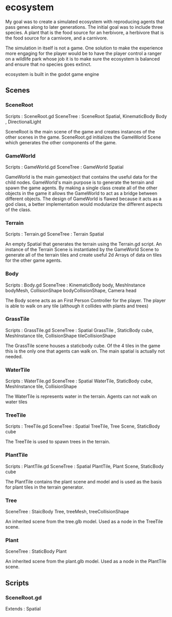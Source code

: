 # ecosystem

My goal was to create a simulated ecosystem with reproducing agents that pass genes along to later generations. The initial goal was to include three species. A plant that is the food source for an herbivore, a herbivore that is the food source for a carnivore, and a carnivore. 

The simulation in itself is not a game. One solution to make the experience more engaging for the player would be to have the player control a ranger on a wildlife park whose job it is to make sure the ecosystem is balanced and ensure that no species goes extinct.

ecosystem is built in the godot game engine


## Scenes 

### SceneRoot
Scripts : SceneRoot.gd
SceneTree : SceneRoot Spatial, KinematicBody Body , DirectionalLight

SceneRoot is the main scene of the game and creates instances of the other scenes in the game. SceneRoot.gd initializes the GameWorld Scene which generates the other components of the game. 

### GameWorld
Scripts : GameWorld.gd
SceneTree : GameWorld Spatial

GameWorld is the main gameobject that contains the useful data for the child nodes. GameWorld's main purpose is to generate the terrain and spawn the game agents. By making a single class create all of the other objects in the game it allows the GameWorld to act as a bridge between different objects. The design of GameWorld is flawed because it acts as a god class, a better implementation would modularize the different aspects of the class.

### Terrain
Scripts : Terrain.gd
SceneTree : Terrain Spatial

An empty Spatial that generates the terrain using the Terrain.gd script. An instance of the Terrain Scene is instantiated by the GameWorld Scene to generate all of the terrain tiles and create useful 2d Arrays of data on tiles for the other game agents.

### Body
Scripts : Body.gd
SceneTree : KinematicBody body, MeshInstance bodyMesh, CollisionShape bodyCollisionShape, Camera head

The Body scene acts as an First Person Controller for the player. The player is able to walk on any tile (although it collides with plants and trees)


### GrassTile
Scripts : GrassTile.gd
SceneTree : Spatial GrassTile , StaticBody cube, MeshInstance tile, CollisionShape tileCollisionShape

The GrassTile scene houses a staticbody cube. Of the 4 tiles in the game this is the only one that agents can walk on. The main spatial is actually not needed.

### WaterTile
Scripts : WaterTile.gd
SceneTree : Spatial WaterTile, StaticBody cube, MeshInstance tile, CollisionShape

The WaterTile is represents water in the terrain. Agents can not walk on water tiles

### TreeTile
Scripts : TreeTile.gd
SceneTree : Spatial TreeTile, Tree Scene, StaticBody cube

The TreeTile is used to spawn trees in the terrain. 

### PlantTile
Scripts : PlantTile.gd
SceneTree : Spatial PlantTile, Plant Scene, StaticBody cube

The PlantTile contains the plant scene and model and is used as the basis for plant tiles in the terrain generator.

### Tree
SceneTree : StaicBody Tree, treeMesh, treeCollisionShape

An inherited scene from the tree.glb model. Used as a node in the TreeTile scene. 

### Plant
SceneTree : StaticBody Plant

An inherited scene from the plant.glb model. Used as a node in the PlantTile scene.


## Scripts

### SceneRoot.gd

Extends : Spatial

  
 
